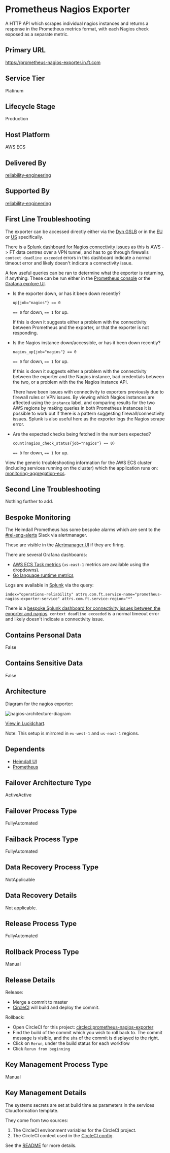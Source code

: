 <!--
    Written in the format prescribed by https://github.com/Financial-Times/runbook.md.
    Any future edits should abide by this format.
-->

# Prometheus Nagios Exporter

A HTTP API which scrapes individual nagios instances and returns a response in the Prometheus metrics format, with each Nagios check exposed as a separate metric.

## Primary URL

<https://prometheus-nagios-exporter.in.ft.com>

## Service Tier

Platinum

## Lifecycle Stage

Production

## Host Platform

AWS ECS

## Delivered By

[reliability-engineering](https://biz-ops.in.ft.com/Team/reliability-engineering)

## Supported By

[reliability-engineering](https://biz-ops.in.ft.com/Team/reliability-engineering)

## First Line Troubleshooting

The exporter can be accessed directly either via the [Dyn GSLB](https://prometheus-nagios-exporter.in.ft.com) or in the [EU](https://prometheus-nagios-exporter-eu-west-1.in.ft.com) or [US](https://prometheus-nagios-exporter-us-east-1.in.ft.com) specifically.

There is a [Splunk dashboard for Nagios connectivity issues](https://financialtimes.splunkcloud.com/en-GB/app/search/prometheus_nagios_exporter_scrape_errors) as this is AWS -> FT data centres over a VPN tunnel, and has to go through firewalls `context deadline exceeded` errors in this dashboard indicate a normal timeout error and likely doesn't indicate a connectivity issue.

A few useful queries can be ran to determine what the exporter is returning, if anything. These can be run either in the [Prometheus console](http://prometheus.in.ft.com/) or the [Grafana explore UI](https://grafana.ft.com/explore?left=%5B%22now-6h%22,%22now%22,%22Operations%20%26%20Reliability%20Prometheus%22,%7B%7D,%7B%22ui%22:%5Btrue,true,true,%22none%22%5D%7D%5D).

-   Is the exporter down, or has it been down recently?

    ```promql
    up{job="nagios"} == 0
    ```

    `== 0` for down, `== 1` for up.

    If this is down it suggests either a problem with the connectivity between Prometheus and the exporter, or that the exporter is not responding.

-   Is the Nagios instance down/accessible, or has it been down recently?

    ```promql
    nagios_up{job="nagios"} == 0
    ```

    `== 0` for down, `== 1` for up.

    If this is down it suggests either a problem with the connectivity between the exporter and the Nagios instance, bad credentials between the two, or a problem with the the Nagios instance API.

    There have been issues with connectivity to exporters previously due to firewall rules or VPN issues. By viewing which Nagios instances are affected using the `instance` label, and comparing results for the two AWS regions by making queries in both Prometheus instances it is possible to work out if there is a pattern suggesting firewall/connectivity issues. Splunk is also useful here as the exporter logs the Nagios scrape error.

-   Are the expected checks being fetched in the numbers expected?

    ```promql
    count(nagios_check_status{job="nagios"} == 0)
    ```

    `== 0` for down, `== 1` for up.

View the generic troubleshooting information for the AWS ECS cluster (including services running on the cluster) which the application runs on: [monitoring-aggregation-ecs](https://github.com/Financial-Times/monitoring-aggregation-ecs/blob/master/documentation/RUNBOOK.md).

## Second Line Troubleshooting

Nothing further to add.

## Bespoke Monitoring

The Heimdall Prometheus has some bespoke alarms which are sent to the [#rel-eng-alerts](https://financialtimes.slack.com/messages/C8QL0GY9J) Slack via alertmanager.

These are visible in the [Alertmanager UI](https://alertmanager.in.ft.com/) if they are firing.

There are several Grafana dashboards:

-   [AWS ECS Task metrics](http://grafana.ft.com/d/YCsaeAFiz/aws-ecs-operations-and-reliability?orgId=1&var-region=eu-west-1&var-cluster=mon-agg-ecs&var-service=mon-agg-ecs-service-prometheus-nagios-exporter-Service-1TAK4JS4KJKM6) (`us-east-1` metrics are available using the dropdowns).
-   [Go language runtime metrics](http://grafana.ft.com/d/c0mUzOcmz/go-processes?orgId=1&var-system=prometheus-nagios-exporter&var-cluster_name=All&var-container=prometheus-nagios-exporter-service&var-task_revision=All&var-instance=All&var-interval=10m)

Logs are available in [Splunk](https://financialtimes.splunkcloud.com/en-GB/app/search/search?q=search%20index%3D%22operations-reliability%22%20%09attrs.com.ft.service-name%3D%22prometheus-nagios-exporter-service%22%20attrs.com.ft.service-region%3D%22*%22&display.page.search.mode=verbose&dispatch.sample_ratio=1&earliest=-1d&latest=now) via the query:

```splunk
index="operations-reliability" attrs.com.ft.service-name="prometheus-nagios-exporter-service" attrs.com.ft.service-region="*"
```

There is a [bespoke Splunk dashboard for connectivity issues between the exporter and nagios](https://financialtimes.splunkcloud.com/en-GB/app/search/prometheus_nagios_exporter_scrape_errors). `context deadline exceeded` is a normal timeout error and likely doesn't indicate a connectivity issue.

## Contains Personal Data

False

## Contains Sensitive Data

False

## Architecture

Diagram for the nagios exporter:

![nagios-architecture-diagram](./documentation/architecture-diagrams/nagios-architecture.png)

[View in Lucidchart](https://www.lucidchart.com/invitations/accept/1c44f0d7-e4fe-4faf-b448-7f773092db92).

Note: This setup is mirrored in `eu-west-1` and `us-east-1` regions.

## Dependents

-   [Heimdall UI](https://biz-ops.in.ft.com/System/heimdall-ui)
-   [Prometheus](https://biz-ops.in.ft.com/System/prometheus)

## Failover Architecture Type

ActiveActive

## Failover Process Type

FullyAutomated

## Failback Process Type

FullyAutomated

## Data Recovery Process Type

NotApplicable

## Data Recovery Details

Not applicable.

## Release Process Type

FullyAutomated

## Rollback Process Type

Manual

## Release Details

Release:

-   Merge a commit to master
-   [CircleCI](https://circleci.com/gh/Financial-Times/workflows/prometheus-nagios-exporter) will build and deploy the commit.

Rollback:

-   Open CircleCI for this project: [circleci:prometheus-nagios-exporter](https://circleci.com/gh/Financial-Times/workflows/prometheus-nagios-exporter)
-   Find the build of the commit which you wish to roll back to. The commit message is visible, and the `sha` of the commit is displayed to the right.
-   Click on `Rerun`, under the build status for each workflow
-   Click `Rerun from beginning`

## Key Management Process Type

Manual

## Key Management Details

The systems secrets are set at build time as parameters in the services Cloudformation template.

They come from two sources:

1. The CircleCI environment variables for the CircleCI project.
2. The CircleCI context used in the [CircleCI config](./circleci/config.yml).

See the [README](./README.md) for more details.
